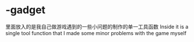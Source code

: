 # -gadget
里面放入的是我自己做游戏遇到的一些小问题的制作的单一工具函数
Inside it is a single tool function that I made some minor problems with the game myself
